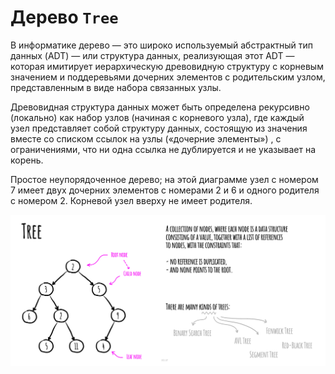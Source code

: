 # Дерево `Tree`

В информатике дерево — это широко используемый абстрактный тип данных (ADT) — или структура данных, реализующая этот ADT — которая имитирует иерархическую древовидную структуру с корневым значением и поддеревьями дочерних элементов с родительским узлом, представленным в виде набора связанных узлы.

Древовидная структура данных может быть определена рекурсивно (локально) как набор узлов (начиная с корневого узла), где каждый узел представляет собой структуру данных, состоящую из значения вместе со списком ссылок на узлы («дочерние элементы») , с ограничениями, что ни одна ссылка не дублируется и не указывает на корень.

Простое неупорядоченное дерево; на этой диаграмме узел с номером 7 имеет двух дочерних элементов с номерами 2 и 6 и одного родителя с номером 2. Корневой узел вверху не имеет родителя.

![Дерево](./img.png)